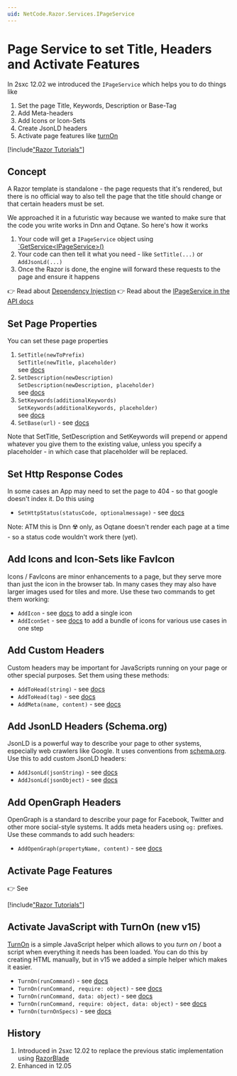```yaml
---
uid: NetCode.Razor.Services.IPageService
---
```


# Page Service to set Title, Headers and Activate Features

In 2sxc 12.02 we introduced the `IPageService` which helps you to do things like

1. Set the page Title, Keywords, Description or Base-Tag
1. Add Meta-headers
1. Add Icons or Icon-Sets
1. Create JsonLD headers
1. Activate page features like [turnOn](xref:JsCode.TurnOn.Index)

[!include["Razor Tutorials"](~/shared/tutorials/razor.md)]

## Concept

A Razor template is standalone - the page requests that it's rendered, but there is no official way to also tell the page that the title should change or that certain headers must be set.

We approached it in a futuristic way because we wanted to make sure that the code you write works in Dnn and Oqtane. So here's how it works

1. Your code will get a `IPageService` object using [`GetService\<IPageService\>()](xref:NetCode.DynamicCode.GetService)
1. Your code can then tell it what you need - like `SetTitle(...)` or `AddJsonLd(...)`
1. Once the Razor is done, the engine will forward these requests to the page and ensure it happens

👉 Read about [Dependency Injection](xref:NetCode.DependencyInjection.Index)
👉 Read about the [IPageService in the API docs](xref:ToSic.Sxc.Services.IPageService)

## Set Page Properties

You can set these page properties

1. `SetTitle(newToPrefix)`  
    `SetTitle(newTitle, placeholder)`  
    see [docs](xref:ToSic.Sxc.Services.IPageService.SetTitle*)
1. `SetDescription(newDescription)`  
    `SetDescription(newDescription, placeholder)`  
    see [docs](xref:ToSic.Sxc.Services.IPageService.SetDescription*)
1. `SetKeywords(additionalKeywords)`  
    `SetKeywords(additionalKeywords, placeholder)`  
    see [docs](xref:ToSic.Sxc.Services.IPageService.SetKeywords*)
1. `SetBase(url)` - see [docs](xref:ToSic.Sxc.Services.IPageService.SetBase*)

Note that SetTitle, SetDescription and SetKeywords will prepend or append whatever you give them to the existing value, unless you specify a placeholder - in which case that placeholder will be replaced.

## Set Http Response Codes

In some cases an App may need to set the page to 404 - so that google doesn't index it. Do this using

* `SetHttpStatus(statusCode, optionalmessage)` - see [docs](xref:ToSic.Sxc.Services.IPageService.SetHttpStatus*)

Note: ATM this is Dnn ☢️ only, as Oqtane doesn't render each page at a time - so a status code wouldn't work there (yet).

## Add Icons and Icon-Sets like FavIcon

Icons / FavIcons are minor enhancements to a page, but they serve more than just the icon in the browser tab. In many cases they may also have larger images used for tiles and more. Use these two commands to get them working:

* `AddIcon` - see [docs](xref:ToSic.Sxc.Services.IPageService.AddIcon*) to add a single icon
* `AddIconSet` - see [docs](xref:ToSic.Sxc.Services.IPageService.AddIconSet*) to add a bundle of icons for various use cases in one step

## Add Custom Headers

Custom headers may be important for JavaScripts running on your page or other special purposes. Set them using these methods:

* `AddToHead(string)` - see [docs](xref:ToSic.Sxc.Services.IPageService.AddToHead(System.String))
* `AddToHead(tag)` - see [docs](xref:ToSic.Sxc.Services.IPageService.AddToHead(ToSic.Razor.Blade.IHtmlTag))
* `AddMeta(name, content)` - see [docs](xref:ToSic.Sxc.Services.IPageService.AddMeta*)

## Add JsonLD Headers (Schema.org)

JsonLD is a powerful way to describe your page to other systems, especially web crawlers like Google.
It uses conventions from [schema.org](https://schema.org).
Use this to add custom JsonLD headers:

* `AddJsonLd(jsonString)` - see [docs](xref:ToSic.Sxc.Services.IPageService.AddJsonLd(System.String))
* `AddJsonLd(jsonObject)` - see [docs](xref:ToSic.Sxc.Services.IPageService.AddJsonLd(System.Object))

## Add OpenGraph Headers

OpenGraph is a standard to describe your page for Facebook, Twitter and other more social-style systems.
It adds meta headers using `og:` prefixes. Use these commands to add such headers:

* `AddOpenGraph(propertyName, content)` - see [docs](xref:ToSic.Sxc.Services.IPageService.AddOpenGraph*)

## Activate Page Features

👉 See [](xref:NetCode.Razor.Services.IPageServiceActivate)


[!include["Razor Tutorials"](~/shared/tutorials/razor.md)]

## Activate JavaScript with TurnOn (new v15)

[TurnOn](xref:JsCode.TurnOn.Index) is a simple JavaScript helper which allows to you _turn on_ / boot
a script when everything it needs has been loaded.
You can do this by creating HTML manually, but in v15 we added a simple helper which makes it easier.

* `TurnOn(runCommand)` - see [docs](xref:ToSic.Sxc.Services.IPageService.AddJsonLd(System.Object))
* `TurnOn(runCommand, require: object)` - see [docs](xref:ToSic.Sxc.Services.IPageService.AddJsonLd(System.Object))
* `TurnOn(runCommand, data: object)` - see [docs](xref:ToSic.Sxc.Services.IPageService.AddJsonLd(System.Object))
* `TurnOn(runCommand, require: object, data: object)` - see [docs](xref:ToSic.Sxc.Services.IPageService.AddJsonLd(System.Object))
* `TurnOn(turnOnSpecs)` - see [docs](xref:ToSic.Sxc.Services.IPageService.AddJsonLd(System.Object))




## History

1. Introduced in 2sxc 12.02 to replace the previous static implementation using [RazorBlade](xref:NetCode.RazorBlade.Index)
1. Enhanced in 12.05
